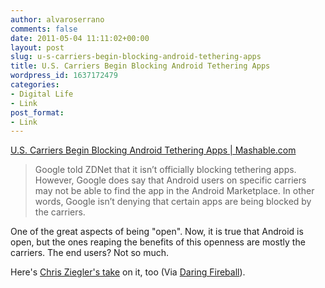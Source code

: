 ```yaml
---
author: alvaroserrano
comments: false
date: 2011-05-04 11:11:02+00:00
layout: post
slug: u-s-carriers-begin-blocking-android-tethering-apps
title: U.S. Carriers Begin Blocking Android Tethering Apps
wordpress_id: 1637172479
categories:
- Digital Life
- Link
post_format:
- Link
---
```


[U.S. Carriers Begin Blocking Android Tethering Apps | Mashable.com](http://mashable.com/2011/05/04/carriers-begin-blocking-android-tethering-apps/)


<blockquote>Google told ZDNet that it isn’t officially blocking tethering apps. However, Google does say that Android users on specific carriers may not be able to find the app in the Android Marketplace. In other words, Google isn’t denying that certain apps are being blocked by the carriers.</blockquote>


One of the great aspects of being "open". Now, it is true that Android is open, but the ones reaping the benefits of this openness are mostly the carriers. The end users? Not so much.

Here's [Chris Ziegler's take](http://thisismynext.com/2011/05/02/verizons-removal-tethering-apps-android-market-shame-fcc-violation/) on it, too (Via [Daring Fireball](http://daringfireball.net/linked/2011/05/03/android-market-tethering)).
